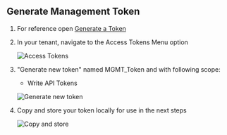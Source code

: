 ## Generate Management Token

1. For reference open <a href="https://www.dynatrace.com/support/help/shortlink/api-authentication#create-token" target="_blank">Generate a Token</a>

2. In your tenant, navigate to the Access Tokens Menu option

   ![Access Tokens](../../assets/images/accesstokens.png)

3. "Generate new token" named MGMT_Token and with following scope:
     * Write API Tokens

   ![Generate new token](../../assets/images/mgmt_token.png)

4. Copy and store your token locally for use in the next steps

   ![Copy and store](../../assets/images/copyandstore.png)
